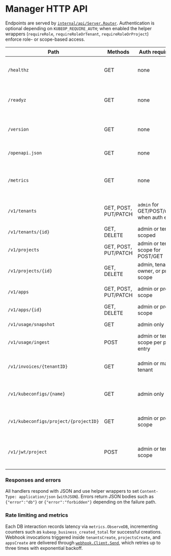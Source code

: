 # Manager HTTP API

Endpoints are served by [`internal/api/Server.Router`](https://github.com/vaheed/kubeOP/blob/main/internal/api/server.go#L32-L76). Authentication is optional depending on `KUBEOP_REQUIRE_AUTH`; when enabled the helper wrappers (`requireRole`, `requireRoleOrTenant`, `requireRoleOrProject`) enforce role- or scope-based access.

| Path | Methods | Auth requirement | Handler reference | Notes |
|------|---------|------------------|-------------------|-------|
| `/healthz` | GET | none | [`handleReady` is not used; this endpoint returns 200 directly](https://github.com/vaheed/kubeOP/blob/main/internal/api/server.go#L37-L39) | Liveness check. |
| `/readyz` | GET | none | [`handleReady`](https://github.com/vaheed/kubeOP/blob/main/internal/api/server.go#L202-L211) | Pings DB with timeout from `KUBEOP_DB_TIMEOUT_MS` and verifies KMS is initialized. |
| `/version` | GET | none | [`handleVersion`](https://github.com/vaheed/kubeOP/blob/main/internal/api/server.go#L167-L201) | Returns `{service, version, gitCommit, buildDate}` using `internal/version`. |
| `/openapi.json` | GET | none | [`handleOpenAPI`](https://github.com/vaheed/kubeOP/blob/main/internal/api/server.go#L213-L218) | Serves the embedded `openapi.json`. |
| `/metrics` | GET | none | [`PromHandler`](https://github.com/vaheed/kubeOP/blob/main/internal/api/metrics.go#L34-L57) via `PromHandler` | Prometheus metrics including counters/summaries from `internal/metrics`. |
| `/v1/tenants` | GET, POST, PUT/PATCH | `admin` for GET/POST/updates when auth enabled | [`tenantsCollection`](https://github.com/vaheed/kubeOP/blob/main/internal/api/server.go#L220-L275) | Lists, creates, or updates tenants through `models.Store`. |
| `/v1/tenants/{id}` | GET, DELETE | admin or tenant scoped | [`tenantsGetDelete`](https://github.com/vaheed/kubeOP/blob/main/internal/api/server.go#L422-L449) | Fetches or deletes tenants. |
| `/v1/projects` | GET, POST, PUT/PATCH | admin or tenant scope for POST/GET | [`projectsCollection`](https://github.com/vaheed/kubeOP/blob/main/internal/api/server.go#L277-L338) | Lists projects filtered by `tenantID`, creates, or updates names. |
| `/v1/projects/{id}` | GET, DELETE | admin, tenant owner, or project scope | [`projectsGetDelete`](https://github.com/vaheed/kubeOP/blob/main/internal/api/server.go#L451-L482) | Reads or deletes a project. |
| `/v1/apps` | GET, POST, PUT/PATCH | admin or project scope | [`appsCollection`](https://github.com/vaheed/kubeOP/blob/main/internal/api/server.go#L340-L399) | Lists apps filtered by `projectID`, creates, or updates apps. |
| `/v1/apps/{id}` | GET, DELETE | admin or project scope | [`appsGetDelete`](https://github.com/vaheed/kubeOP/blob/main/internal/api/server.go#L484-L515) | Reads or deletes an app. |
| `/v1/usage/snapshot` | GET | admin only | [`usageSnapshot`](https://github.com/vaheed/kubeOP/blob/main/internal/api/server.go#L517-L524) | Returns aggregated usage totals. |
| `/v1/usage/ingest` | POST | admin or tenant scope per payload entry | [`usageIngest`](https://github.com/vaheed/kubeOP/blob/main/internal/api/server.go#L548-L563) | Accepts usage lines and stores hourly samples. |
| `/v1/invoices/{tenantID}` | GET | admin or matching tenant | [`invoice`](https://github.com/vaheed/kubeOP/blob/main/internal/api/server.go#L402-L421) | Generates invoice lines and subtotal using rate env vars or tenant overrides. |
| `/v1/kubeconfigs/{name}` | GET | admin only | [`kubeconfigIssue`](https://github.com/vaheed/kubeOP/blob/main/internal/api/server.go#L565-L589) | Returns minimal kubeconfig YAML for the named namespace. |
| `/v1/kubeconfigs/project/{projectID}` | GET | admin or project scope | [`kubeconfigProject`](https://github.com/vaheed/kubeOP/blob/main/internal/api/server.go#L591-L610) | Emits kubeconfig referencing the project namespace recorded in the DB. |
| `/v1/jwt/project` | POST | admin or tenant scope | [`jwtMintProject`](https://github.com/vaheed/kubeOP/blob/main/internal/api/server.go#L612-L623) | Issues short-lived JWT tokens for project access using the configured signing key. |

### Responses and errors

All handlers respond with JSON and use helper wrappers to set `Content-Type: application/json` (`withJSON`). Errors return JSON bodies such as `{"error":"db"}` or `{"error":"forbidden"}` depending on the failure path.

### Rate limiting and metrics

Each DB interaction records latency via `metrics.ObserveDB`, incrementing counters such as `kubeop_business_created_total` for successful creations. Webhook invocations triggered inside `tenantsCreate`, `projectsCreate`, and `appsCreate` are delivered through [`webhook.Client.Send`](https://github.com/vaheed/kubeOP/blob/main/internal/webhook/webhook.go#L18-L52), which retries up to three times with exponential backoff.
